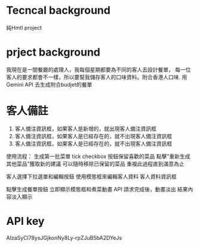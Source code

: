 # Tecncal background
純Hmtl project

# prject background
我現在是一間餐廳的處理人，我每個星期都要為不同的客人去設計餐單， 每一位客人的要求都會不一樣，所以要幫我儲存客人的口味資料。附合香港人口味. 
用Gemini API 去生成附合budjet的餐單

# 客人備註
1. 客人備注資訊框，如果客人是新增的，就出現客人備注資訊框
2. 客人備注資訊框，如果客人是已經存在的，就不出現客人備注資訊框
3. 客人備注資訊框，如果客人是已經存在的，就不出現客人備注資訊框

使用流程：
生成第一批菜單
tick checkbox 按鈕保留喜歡的菜品
點擊"重新生成其他菜品"獲取新的建議
可以隨時移除已保留的菜品
重複此過程直到滿意為止

客人選擇下拉選單和編輯按鈕
使用模態框來編輯客人資料
客人資料資訊框

點擊生成餐單按鈕
立即顯示模態框和煮菜動畫
API 請求完成後，動畫淡出
結果內容淡入顯示

# API key
AIzaSyCl78ysJGjkonNy8Ly-rpZJuB5bA2DYeJs



